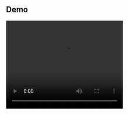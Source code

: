 ## Demo
<video width="320" height="240" controls>
  <source src="../../../assets/demo/HeroClipRRect.mp4" type="video/mp4">
</video>